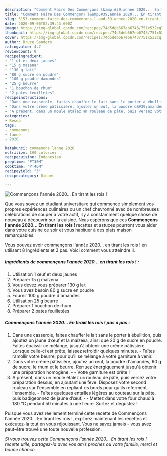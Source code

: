 ```yaml
---
description: "Comment Faire Des Commençons l&amp;#39;année 2020... En tirant les rois !"
title: "Comment Faire Des Commençons l&amp;#39;année 2020... En tirant les rois !"
slug: 5153-comment-faire-des-commencons-l-and-39-annee-2020-en-tirant-les-rois
date: 2020-09-06T02:39:43.600Z
image: https://img-global.cpcdn.com/recipes/74d5deb667eb6743/751x532cq70/commencons-lannee-2020-en-tirant-les-rois-photo-principale-de-la-recette.jpg
thumbnail: https://img-global.cpcdn.com/recipes/74d5deb667eb6743/751x532cq70/commencons-lannee-2020-en-tirant-les-rois-photo-principale-de-la-recette.jpg
cover: https://img-global.cpcdn.com/recipes/74d5deb667eb6743/751x532cq70/commencons-lannee-2020-en-tirant-les-rois-photo-principale-de-la-recette.jpg
author: Bruce Sanders
ratingvalue: 4.7
reviewcount: 9
recipeingredient:
- "1 uf et deux jaunes"
- "15 g mazena"
- "130 g lait"
- "80 g sucre en poudre"
- "100 g poudre damandes"
- "25 g beurre"
- "1 bouchon de rhum"
- "2 pates feuilletes"
recipeinstructions:
- "Dans une casserole, faites chauffer le lait sans le porter à ébullition, puis ajoutez un jaune d’œuf et la maïzena, ainsi que 20 g de sucre en poudre. Faites épaissir ce mélange, jusqu&#39;à obtenir une crème pâtissière. Lorsque celle-ci est prête, laissez refroidir quelques minutes. Faîtes ramollir votre beurre, pour qu&#39;il se mélange à votre garniture à venir."
- "Dans votre crème pâtissière, ajoutez un œuf, la poudre d&#39;amandes, 60 g de sucre, le rhum et le beurre. Remuez énergiquement jusqu&#39;à obtenir une préparation homogène.  Votre garniture est prête !"
- "A présent, dans un moule étalez un rouleau de pâte, puis versez votre préparation dessus, en ajoutant une fève. Disposez votre second rouleau sur l&#39;ensemble en repliant les bords pour qu&#39;ils referment l&#39;ensemble. Faîtes quelques entailles légères au couteau sur la pâte, puis badigeonnez de jaune d’œuf.  Mettez dans votre four chaud à 180 °C pendant 50 minutes à une heure. Sortez et dégustez !"
categories:
- Resep
tags:
- commenons
- lanne
- 2020

katakunci: commenons lanne 2020 
nutrition: 268 calories
recipecuisine: Indonesian
preptime: "PT30M"
cooktime: "PT46M"
recipeyield: "3"
recipecategory: Dinner

---
```



![Commençons l&#39;année 2020... En tirant les rois !](https://img-global.cpcdn.com/recipes/74d5deb667eb6743/751x532cq70/commencons-lannee-2020-en-tirant-les-rois-photo-principale-de-la-recette.jpg)

Que vous soyez un étudiant universitaire qui commence simplement vos propres expériences culinaires ou un chef chevronné avec de nombreuses célébrations de souper à votre actif, il y a constamment quelque chose de nouveau à découvrir sur la cuisine. Nous espérons que ces <strong> Commençons l&#39;année 2020... En tirant les rois ! </strong> recettes et astuces pourront vous aider dans votre cuisine ce soir et vous habituer à des plats maison remarquables.

<!--inarticleads1-->

Vous pouvez avoir commençons l&#39;année 2020... en tirant les rois ! en utilisant 8 Ingrédients et 3 pas. Voici comment vous atteindre il.

##### Ingrédients de commençons l&#39;année 2020... en tirant les rois ! :

1. Utilisation 1 œuf et deux jaunes
1. Préparer 15 g maïzena
1. Vous devez vous préparer 130 g lait
1. Vous avez besoin 80 g sucre en poudre
1. Fournir 100 g poudre d&#39;amandes
1. Utilisation 25 g beurre
1. Préparer 1 bouchon de rhum
1. Préparer 2 pates feuilletées




<!--inarticleads2-->

##### Commençons l&#39;année 2020... En tirant les rois ! pas à pas :

1. Dans une casserole, faites chauffer le lait sans le porter à ébullition, puis ajoutez un jaune d’œuf et la maïzena, ainsi que 20 g de sucre en poudre. Faites épaissir ce mélange, jusqu&#39;à obtenir une crème pâtissière. Lorsque celle-ci est prête, laissez refroidir quelques minutes. - Faîtes ramollir votre beurre, pour qu&#39;il se mélange à votre garniture à venir.
1. Dans votre crème pâtissière, ajoutez un œuf, la poudre d&#39;amandes, 60 g de sucre, le rhum et le beurre. Remuez énergiquement jusqu&#39;à obtenir une préparation homogène. -  - Votre garniture est prête !
1. A présent, dans un moule étalez un rouleau de pâte, puis versez votre préparation dessus, en ajoutant une fève. Disposez votre second rouleau sur l&#39;ensemble en repliant les bords pour qu&#39;ils referment l&#39;ensemble. - Faîtes quelques entailles légères au couteau sur la pâte, puis badigeonnez de jaune d’œuf. -  - Mettez dans votre four chaud à 180 °C pendant 50 minutes à une heure. Sortez et dégustez !




<!--inarticleads1-->

<p>
Puisque vous avez réellement terminé cette recette de Commençons l&#39;année 2020... En tirant les rois !, explorez maintenant les recettes et exécutez-la tout en vous réjouissant. Vous ne savez jamais - vous avez peut-être trouvé une toute nouvelle profession.
</p>

<p>
<i>Si vous trouvez cette Commençons l&#39;année 2020... En tirant les rois ! recette utile, partagez-la avec vos amis proches ou votre famille, merci et bonne chance.</i>
</p>
